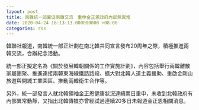 ```yaml
---
layout: post
title: 南韓統一部冀促兩韓交流　重申金正恩政府內部無異常
date: 2020-04-24 16:13:13.000000000 +08:00
categories: rss
---
```


韓聯社報道，南韓統一部正計劃在南北韓共同宣言發布20周年之際，積極推進兩韓交流，合辦紀念活動。

統一部正擬定名為《關於發展韓朝關係的工作實施計劃》，內容包括舉行兩韓離散家屬團聚、推進連接兩韓東海線鐵路路段、擴大對北韓人道主義援助、重啟金剛山旅遊與開城工業園區、推動兩韓衛生合作等。

另外，統一部發言人就北韓領袖金正恩健康狀況連續兩日重申，未收到北韓政府有內部異常動靜，又指出北韓傳媒亦曾經試過連續20多日未報道金正恩相關消息。
